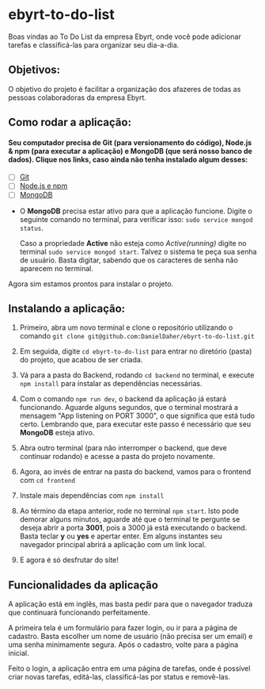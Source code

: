 # ebyrt-to-do-list
Boas vindas ao To Do List da empresa Ebyrt, onde você pode adicionar tarefas e classificá-las para organizar seu dia-a-dia.

## Objetivos:

O objetivo do projeto é facilitar a organização dos afazeres de todas as pessoas colaboradoras da empresa Ebyrt.

## Como rodar a aplicação:

#### Seu computador precisa de Git (para versionamento do código), Node.js & npm (para executar a aplicação) e MongoDB (que será nosso banco de dados). Clique nos links, caso ainda não tenha instalado algum desses:

 - [ ] [Git](https://git-scm.com/book/en/v2/Getting-Started-Installing-Git)
 - [ ] [Node.js e npm](https://docs.npmjs.com/downloading-and-installing-node-js-and-npm)
 - [ ] [MongoDB](https://docs.mongodb.com/manual/installation/)

- O **MongoDB** precisa estar ativo para que a aplicação funcione. Digite o seguinte comando no terminal, para verificar isso:
`sudo service mongod status`.

  Caso a propriedade **Active** não esteja como *Active(running)* digite no terminal `sudo service mongod start`. Talvez o sistema te peça sua senha de usuário. Basta digitar, sabendo que os caracteres de senha não aparecem no terminal.

Agora sim estamos prontos para instalar o projeto.

## Instalando a aplicação:

1. Primeiro, abra um novo terminal e clone o repositório utilizando o comando 
`git clone git@github.com:DanielDaher/ebyrt-to-do-list.git`

2. Em seguida, digite `cd ebyrt-to-do-list` para entrar no diretório (pasta) do projeto, que acabou de ser criada.

3. Vá para a pasta do Backend, rodando `cd backend` no terminal, e execute `npm install` para instalar as dependências necessárias.

4. Com o comando `npm run dev`, o backend da aplicação já estará funcionando. Aguarde alguns segundos, que o terminal mostrará a mensagem "App listening on PORT 3000", o que significa que está tudo certo. Lembrando que, para executar este passo é necessário que seu **MongoDB** esteja ativo.

5. Abra outro terminal (para não interromper o backend, que deve continuar rodando) e acesse a pasta do projeto novamente.

6. Agora, ao invés de entrar na pasta do backend, vamos para o frontend com `cd frontend` 

7. Instale mais dependências com `npm install`

8. Ao término da etapa anterior, rode no terminal `npm start`. Isto pode demorar alguns minutos, aguarde até que o terminal te pergunte se deseja abrir a porta **3001**, pois a 3000 já está executando o backend. Basta teclar **y** ou **yes** e apertar enter. Em alguns instantes seu navegador principal abrirá a aplicação com um link local. 

9. E agora é só desfrutar do site!


## Funcionalidades da aplicação

A aplicação está em inglês, mas basta pedir para que o navegador traduza que continuará funcionando perfeitamente.

A primeira tela é um formulário para fazer login, ou ir para a página de cadastro. Basta escolher um nome de usuário (não precisa ser um email) e uma senha minimamente segura. Após o cadastro, volte para a página inicial.

Feito o login, a aplicação entra em uma página de tarefas, onde é possível criar novas tarefas, editá-las, classificá-las por status e removê-las.